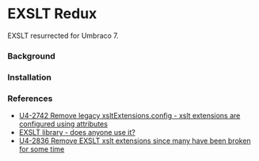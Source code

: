 # EXSLT Redux

EXSLT resurrected for Umbraco 7.

### Background


### Installation


### References

* [U4-2742 Remove legacy xsltExtensions.config - xslt extensions are configured using attributes](http://issues.umbraco.org/issue/U4-2742)
* [EXSLT library - does anyone use it?](https://groups.google.com/forum/#!msg/umbraco-dev/1-lhkqfe3xs/rrbZCknMAlAJ)
* [U4-2836 Remove EXSLT xslt extensions since many have been broken for some time](http://issues.umbraco.org/issue/U4-2836)
